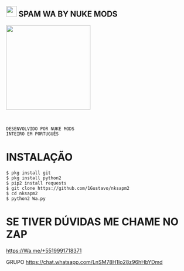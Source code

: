 ##    <img src="https://github.com/TheDudeThatCode/TheDudeThatCode/blob/master/Assets/Hi.gif" width="29px">  SPAM WA BY NUKE MODS
<img src="https://www.clangsm.com.br/profile/358556-marquinhos-saraiva/
" width="230" height="230"/>
</p>
<br>


 
</details>

```
DESENVOLVIDO POR NUKE MODS
INTEIRO EM PORTUGUÊS 
```
# INSTALAÇÃO 
```
$ pkg install git
$ pkg install python2
$ pip2 install requests
$ git clone https://github.com/1Gustavo/nksapm2
$ cd nksapm2
$ python2 Wa.py
```
# SE TIVER  DÚVIDAS  ME CHAME  NO ZAP
https://Wa.me/+5519991718371

GRUPO
https://chat.whatsapp.com/LnSM78H1Io28z96hHbYDmd
```
